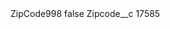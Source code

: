 <?xml version="1.0" encoding="UTF-8"?>
<CustomMetadata xmlns="http://soap.sforce.com/2006/04/metadata" xmlns:xsi="http://www.w3.org/2001/XMLSchema-instance" xmlns:xsd="http://www.w3.org/2001/XMLSchema">
    <label>ZipCode998</label>
    <protected>false</protected>
    <values>
        <field>Zipcode__c</field>
        <value xsi:type="xsd:string">17585</value>
    </values>
</CustomMetadata>
